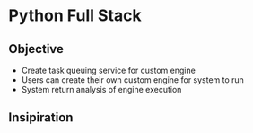 # Python Full Stack

## Objective
- Create task queuing service for custom engine
- Users can create their own custom engine for system to run
- System return analysis of engine execution

## Insipiration

<!-- [Science Flask](https://github.com/danielhomola/science_flask "Science Flaks Web App Template") -->